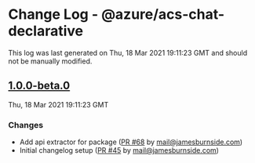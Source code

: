 # Change Log - @azure/acs-chat-declarative

This log was last generated on Thu, 18 Mar 2021 19:11:23 GMT and should not be manually modified.

<!-- Start content -->

## [1.0.0-beta.0](https://github.com/azure/communication-ui-sdk/tree/@azure/acs-chat-declarative_v1.0.0-beta.0)

Thu, 18 Mar 2021 19:11:23 GMT

### Changes

- Add api extractor for package ([PR #68](https://github.com/azure/communication-ui-sdk/pull/68) by mail@jamesburnside.com)
- Initial changelog setup ([PR #45](https://github.com/azure/communication-ui-sdk/pull/45) by mail@jamesburnside.com)

